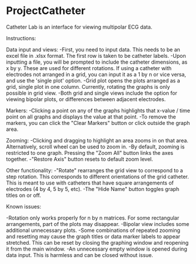 # ProjectCatheter
Catheter Lab is an interface for viewing multipolar ECG data. 

Instructions:

Data input and views:
-First, you need to input data. This needs to be an excel file in .xlsx format. The first row is taken to be catheter labels.
-Upon inputting a file, you will be prompted to include the catheter dimensions, as x by y. These are used for different rotations. 
 If using a catheter with electrodes not arranged in a grid, you can input it as a 1 by n or vice versa, and use the 'single plot' option.
-Grid plot opens the plots arranged as a grid, single plot in one column. Currently, rotating the graphs is only possible in grid view.
-Both grid and single views include the option for viewing bipolar plots, or differences between adjacent electrodes.

Markers:
-Clicking a point on any of the graphs highlights that x-value / time point on all graphs and displays the value at that point. 
-To remove the markers, you can click the "Clear Markers" button or click outside the graph area.

Zooming:
-Clicking and dragging to highlight an area zooms in on that area. Alternatively, scroll wheel can be used to zoom in.
-By default, zooming is restricted to one graph. Pressing the "Zoom All" button links the axes together. 
-"Restore Axis" button resets to default zoom level.

Other functionality:
-"Rotate" rearranges the grid view to correspond to a step rotation. This corresponds to different orientations of the grid catheter. 
 This is meant to use with catheters that have square arrangements of electrodes (4 by 4, 5 by 5, etc).
-The "Hide Name" button toggles graph titles on or off.

Known issues:

-Rotation only works properly for n by n matrices. For some rectangular arrangements, part of the plots may disappear.
-Bipolar view includes some additional unnecessary plots. 
-Some combinations of repeated zooming and resetting may cause the graph titles or data marker labels to appear stretched. 
 This can be reset by closing the graphing window and reopening it from the main window.
-An unnecessary empty window is opened during data input. This is harmless and can be closed without issue.
